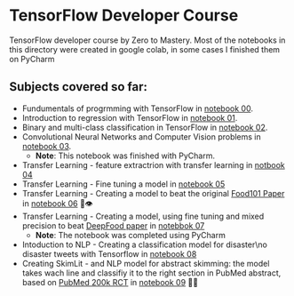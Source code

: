 # TensorFlow Developer Course

TensorFlow developer course by Zero to Mastery.
Most of the notebooks in this directory were created in google colab, in some cases I finished them on PyCharm

## Subjects covered so far:
* Fundumentals of progrmming with TensorFlow in [notebook 00](https://github.com/TalCordova/TensorFlow_Course/blob/main/00_tensorflow_fundamentals.ipynb).
* Introduction to regression with TensorFlow in [notebook 01](https://github.com/TalCordova/TensorFlow_Course/blob/main/01_neural_network_regression_with_tensorflow.ipynb).
* Binary and multi-class classification in TensorFlow in [notebook 02](https://github.com/TalCordova/TensorFlow_Course/blob/main/02_neural_network_classification_in_tensorflow.ipynb).
* Convolutional Neural Networks and Computer Vision problems in [notebook 03](https://github.com/TalCordova/TensorFlow_Course/blob/main/03_convolutional_neural_networks_with_tensorflow.ipynb).
  * **Note**: This notebook was finished with PyCharm.
* Transfer Learning - feature extractrion with transfer learning in [notbook 04](https://github.com/TalCordova/TensorFlow_Course/blob/main/04_transfer_learning_with_tensorflow_part_1.ipynb)
* Transfer Learning - Fine tuning a model in [notebook 05](https://github.com/TalCordova/TensorFlow_Course/blob/main/05_transfer_learning_with_tensorflow_part_2.ipynb)
* Transfer Learning - Creating a model to beat the original [Food101 Paper](https://data.vision.ee.ethz.ch/cvl/datasets_extra/food-101/static/bossard_eccv14_food-101.pdf) in [notebook 06](https://github.com/TalCordova/TensorFlow_Course/blob/main/06_transfer_learning_with_tensorflow_part_3_scaling_up.ipynb) 🍔👁
* Transfer Learning - Creating a model, using fine tuning and mixed precision to beat [DeepFood paper](https://www.researchgate.net/publication/304163308_DeepFood_Deep_Learning-Based_Food_Image_Recognition_for_Computer-Aided_Dietary_Assessment) in [notebbok 07](https://github.com/TalCordova/TensorFlow_Course/blob/main/07_food_vision_milestone_project_1.ipynb)
  * **Note**: The notebook was completed using PyCharm
* Intoduction to NLP - Creating a classification model for disaster\no disaster tweets with Tensorflow in [notebook 08](https://github.com/TalCordova/TensorFlow_Course/blob/main/08_introduction_to_nlp_with_tensorflow.ipynb)
* Creating SkimLit - and NLP model for abstract skimming: the model takes wach line and classifiy it to the right section in PubMed abstract, based on [PubMed 200k RCT](https://arxiv.org/abs/1710.06071) in [notebook 09](https://github.com/TalCordova/TensorFlow_Course/blob/main/09_SkimLit_nlp_milestone_project_2.ipynb) 📄🔥

